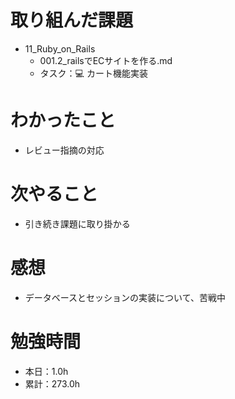 # 取り組んだ課題
* 11_Ruby_on_Rails
  * 001.2_railsでECサイトを作る.md
  * タスク：💻 カート機能実装

# わかったこと
* レビュー指摘の対応

# 次やること
* 引き続き課題に取り掛かる

# 感想
* データベースとセッションの実装について、苦戦中

# 勉強時間
* 本日：1.0h
* 累計：273.0h
